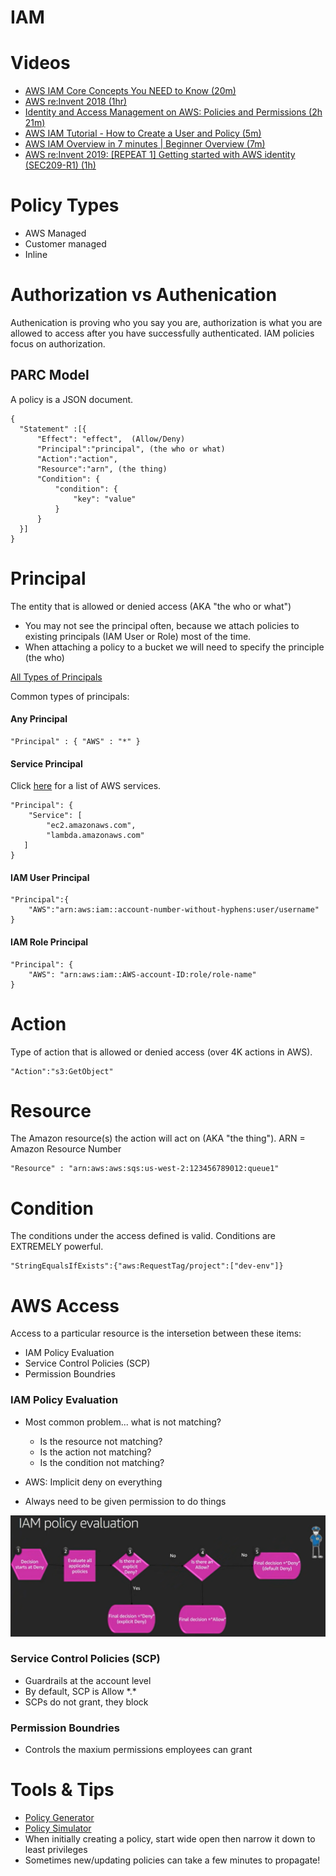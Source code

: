 # IAM

# Videos
- [AWS IAM Core Concepts You NEED to Know (20m)](https://youtu.be/_ZCTvmaPgao)
- [AWS re:Invent 2018 (1hr)](https://youtu.be/YQsK4MtsELU)
- [Identity and Access Management on AWS: Policies and Permissions (2h 21m)](https://app.pluralsight.com/library/courses/identity-access-management-aws-policies-permissions/table-of-contents)
- [AWS IAM Tutorial - How to Create a User and Policy (5m)](https://youtu.be/dMPDZHVIZBs)
- [AWS IAM Overview in 7 minutes | Beginner Overview (7m)](https://youtu.be/y8cbKJAo3B4)
- [AWS re:Invent 2019: [REPEAT 1] Getting started with AWS identity (SEC209-R1) (1h)](https://youtu.be/Zvz-qYYhvMk)

# Policy Types
- AWS Managed
- Customer managed
- Inline 

# Authorization vs Authenication
Authenication is proving who you say you are, authorization is what you are allowed to access after you have successfully authenticated.  IAM policies focus on authorization.

## PARC Model
A policy is a JSON document.

```
{
  "Statement" :[{
      "Effect": "effect",  (Allow/Deny)
      "Principal":"principal", (the who or what)
      "Action":"action", 
      "Resource":"arn", (the thing)
      "Condition": {
          "condition": {
              "key": "value"
          }
      }
  }]
}
```

# Principal
The entity that is allowed or denied access (AKA "the who or what") 

- You may not see the principal often, because we attach policies to existing principals (IAM User or Role) most of the time.
- When attaching a policy to a bucket we will need to specify the principle (the who)

[All Types of Principals](https://docs.aws.amazon.com/IAM/latest/UserGuide/reference_policies_elements_principal.html)

Common types of principals:

#### Any Principal
```
"Principal" : { "AWS" : "*" }
```

#### Service Principal 
Click [here](service-principals.md) for a list of AWS services.

```
"Principal": {
    "Service": [
        "ec2.amazonaws.com",
        "lambda.amazonaws.com"
   ]
}
```

#### IAM User Principal
```
"Principal":{
    "AWS":"arn:aws:iam::account-number-without-hyphens:user/username"
}
```

#### IAM Role Principal
```
"Principal": { 
    "AWS": "arn:aws:iam::AWS-account-ID:role/role-name" 
}
```

# Action
Type of action that is allowed or denied access (over 4K actions in AWS).

```
"Action":"s3:GetObject"
```

# Resource
The Amazon resource(s) the action will act on (AKA "the thing"). ARN = Amazon Resource Number

```
"Resource" : "arn:aws:aws:sqs:us-west-2:123456789012:queue1"
```

# Condition
The conditions under the access defined is valid.  Conditions are 
EXTREMELY powerful.
```
"StringEqualsIfExists":{"aws:RequestTag/project":["dev-env"]}
```

# AWS Access
Access to a particular resource is the intersetion between these items:
  - IAM Policy Evaluation
  - Service Control Policies (SCP)
  - Permission Boundries

### IAM Policy Evaluation
- Most common problem... what is not matching?
  - Is the resource not matching?
  - Is the action not matching?
  - Is the condition not matching?

- AWS: Implicit deny on everything
- Always need to be given permission to do things

![](./docs/iam-policy-enforcement.png)

### Service Control Policies (SCP)
- Guardrails at the account level
- By default, SCP is Allow \*.\*
- SCPs do not grant, they block

### Permission Boundries
- Controls the maxium permissions employees can grant

# Tools & Tips
- [Policy Generator](https://awspolicygen.s3.amazonaws.com/policygen.html)
- [Policy Simulator](https://policysim.aws.amazon.com/home/index.jsp?#roles)
- When initially creating a policy, start wide open then narrow it down to least privileges
- Sometimes new/updating policies can take a few minutes to propagate!
